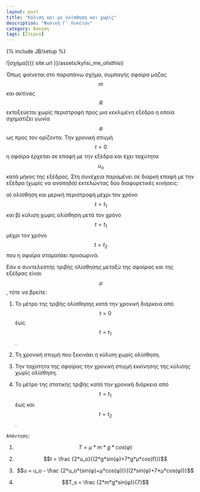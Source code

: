 ```yaml
---
layout: post
title: "Κύλιση και με ολίσθηση και χωρίς"
description: "Φυσική Γ' Λυκείου"
category: Άσκηση
tags: [Στερεό]
---
```

{% include JB/setup %}

![σχήμα]({{ site.url }}/assets/kylisi_me_olisthisi) 

Όπως φαίνεται στο παραπάνω σχήμα, συμπαγής σφαίρα μάζας $$m$$ και ακτίνας $$R$$ εκτοξεύεται χωρίς περιστροφή προς μια κεκλιμένη εξέδρα η οποία σχηματίζει γωνία $$φ$$ ως προς τον ορίζοντα. Την χρονική στιγμή $$t=0$$ η σφαίρα έρχεται σε επαφή με την εξέδρα και έχει ταχύτητα $$u_ο$$ κατά μήκος της εξέδρας. Στη συνέχεια παραμένει σε διαρκή επαφή με την εξέδρα (χωρίς να αναπηδά) εκτελώντας δύο διαφορετικές κινήσεις:

α) ολίσθηση και μερική περιστροφή μέχρι τον χρόνο $$ t = t_1 $$ και 
β) κύλιση χωρίς ολίσθηση μετά τον χρόνο $$ t = t_1 $$
μέχρι τον χρόνο $$ t = t_2 $$ που η σφαίρα σταματάει προσωρινά. 

Εάν ο συντελεστής τριβής ολίσθησης μεταξύ της σφαίρας και της εξέδρας είναι $$μ$$, τότε να βρείτε:

1. Το μέτρο της τριβής ολίσθησης κατά την χρονική διάρκεια από $$ t = 0 $$ έως $$ t = t_1 $$.

2. Τη χρονική στιγμή που ξεκινάει η κύλιση χωρίς ολίσθηση.

3. Την ταχύτητα της σφαίρας την χρονική στιγμή εκκίνησης της κύλισης χωρίς ολίσθηση.

4. Το μέτρο της στατικής τριβής κατά την χρονική διάρκεια από $$ t = t_1 $$ έως και $$ t = t_2 $$.

`Απάντηση:`

1. $$T = μ*m*g*cos(φ)$$

 
2. $$t = \frac {2*u_o}{(2*g*sin(φ)+7*g*μ*cos(f))}$$
    

3. $$u =  u_o - \frac {2*u_o*(sin(φ)+μ*cos(φ))}{(2*sin(φ)+7*μ*cos(φ))}$$
    

4. $$T_s = \frac {2*m*g*sin(φ)}{7}$$

    

